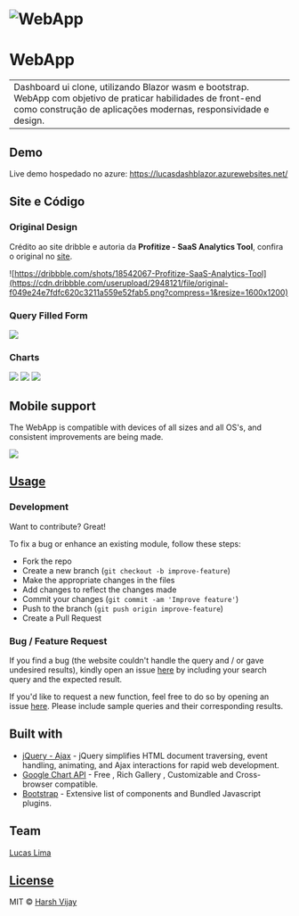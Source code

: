 # ![WebApp](https://iharsh234.github.io/WebApp/images/demo/demo_landing.JPG)
# WebApp
<table>
<tr>
<td>
  Dashboard ui clone, utilizando Blazor wasm e bootstrap. WebApp com objetivo de praticar habilidades de front-end como construção de aplicações modernas, responsividade e design.
</td>
</tr>
</table>


## Demo
Live demo hospedado no azure:  https://lucasdashblazor.azurewebsites.net/

## Site e Código

### Original Design
Crédito ao site dribble e autoria da **Profitize - SaaS Analytics Tool**, confira o original no [site](https://dribbble.com/shots/18542067-Profitize-SaaS-Analytics-Tool).

![https://dribbble.com/shots/18542067-Profitize-SaaS-Analytics-Tool](https://cdn.dribbble.com/userupload/2948121/file/original-f049e24e7fdfc620c3211a559e52fab5.png?compress=1&resize=1600x1200)

### Query Filled Form
![](https://iharsh234.github.io/WebApp/images/demo/demo_query.JPG)

### Charts
![](https://iharsh234.github.io/WebApp/images/demo/demo_chart1.JPG)
![](https://iharsh234.github.io/WebApp/images/demo/demo_chart2.JPG)
![](https://iharsh234.github.io/WebApp/images/demo/demo_chart3.JPG)


## Mobile support
The WebApp is compatible with devices of all sizes and all OS's, and consistent improvements are being made.

![](https://iharsh234.github.io/WebApp/images/demo/mobile.png)




## [Usage](https://iharsh234.github.io/WebApp/) 

### Development
Want to contribute? Great!

To fix a bug or enhance an existing module, follow these steps:

- Fork the repo
- Create a new branch (`git checkout -b improve-feature`)
- Make the appropriate changes in the files
- Add changes to reflect the changes made
- Commit your changes (`git commit -am 'Improve feature'`)
- Push to the branch (`git push origin improve-feature`)
- Create a Pull Request 

### Bug / Feature Request

If you find a bug (the website couldn't handle the query and / or gave undesired results), kindly open an issue [here](https://github.com/iharsh234/WebApp/issues/new) by including your search query and the expected result.

If you'd like to request a new function, feel free to do so by opening an issue [here](https://github.com/iharsh234/WebApp/issues/new). Please include sample queries and their corresponding results.


## Built with 

- [jQuery - Ajax](http://www.w3schools.com/jquery/jquery_ref_ajax.asp) - jQuery simplifies HTML document traversing, event handling, animating, and Ajax interactions for rapid web development.
- [Google Chart API](https://developers.google.com/chart/interactive/docs/quick_start) - Free , Rich Gallery , Customizable and Cross-browser compatible.
- [Bootstrap](http://getbootstrap.com/) - Extensive list of components and  Bundled Javascript plugins.

## Team

[Lucas Lima](https://github.com/L1malucas) 

## [License](https://github.com/iharsh234/WebApp/blob/master/LICENSE.md)

MIT © [Harsh Vijay ](https://github.com/iharsh234)

